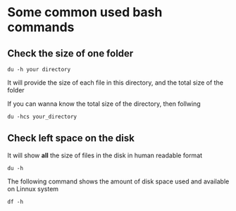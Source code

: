  # Some common used bash commands
 
 ## Check the size of one folder
 ```shell
 du -h your directory
 ```
It will provide the size of each file in this directory, and the total size of the folder

If you can wanna know the total size of the directory, then follwing
```shell
du -hcs your_directory
```
## Check left space on the disk
It will show **all** the size of files in the disk in human readable format
```shell
du -h
```

The following command shows the amount of disk space used and available on Linnux system
```shell
df -h
```
